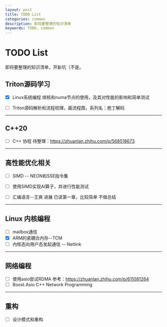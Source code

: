 ```yaml
---
layout: post
title: TODO List
categories: common
description: 即将要整理的知识清单
keywords: TODO, common
---
```

# TODO List

即将要整理的知识清单，开新坑（不是。

## Triton源码学习

- [x] Linux系统编程 绑核和numa节点的使用，及其对性能的影响和简单测试
- [ ] Triton源码解析和流程梳理，画流程图，系列名：庖丁解码


------------

## C++20

- [ ] C++ 协程  待整理：https://zhuanlan.zhihu.com/p/568518673

------------

## 高性能优化相关

- [ ] SIMD -- NEON和SSE指令集
- [ ] 使用SIMD实现AI算子，并进行性能测试
- [ ] 汇编语言--王爽 进展 已读第一章，比较简单 不做总结


-----------
## Linux 内核编程

- [ ] mailbox通信
- [x] ARM的紧耦合内存--TCM
- [ ] 内核态向用户态发起通信 -- Netlink

-----------
## 网络编程

- [ ] 使用asio尝试RDMA 参考：https://zhuanlan.zhihu.com/p/611081264
- [ ] Boost.Asio C++ Network Programming

-----------

## 重构

- [ ] 设计模式和重构 